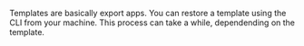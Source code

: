 Templates are basically export apps. You can restore a template using the CLI from your machine. This process can take a while, dependending on the template.